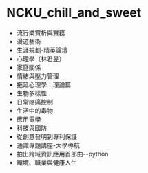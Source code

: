 # NCKU_chill_and_sweet
- 流行樂賞析與實務
- 漫遊藝術
- 生涯規劃-精英論壇
- 心理學（林君昱）
- 家庭關係
- 情緒與壓力管理
- 拖延心理學：理論篇
- 生物多樣性
- 日常疼痛控制
- 生活中的毒物
- 應用電學
- 科技與國防
- 從創意發明到專利保護
- 通識專題講座-大學導航
- 拍出跨域資訊應用首部曲--python
- 環境、職業與健康人生
